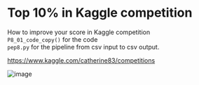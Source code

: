 




# Top 10% in Kaggle competition

How to improve your score in Kaggle competition  \
`P8_01_code_copy()` for the code \
`pep8.py` for the pipeline from csv input to csv output.



https://www.kaggle.com/catherine83/competitions




![image](https://user-images.githubusercontent.com/46371678/143493218-a5700482-b171-4ce3-a51e-4a3946e16fec.png)
